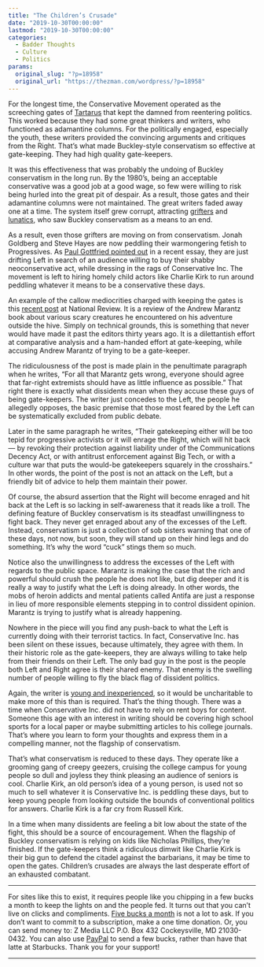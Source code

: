 ```yaml
---
title: "The Children’s Crusade"
date: "2019-10-30T00:00:00"
lastmod: "2019-10-30T00:00:00"
categories:
  - Badder Thoughts
  - Culture
  - Politics
params:
  original_slug: "?p=18958"
  original_url: "https://thezman.com/wordpress/?p=18958"
---
```


For the longest time, the Conservative Movement operated as the
screeching gates of <a href="https://en.wikipedia.org/wiki/Tartarus"
rel="noopener noreferrer" target="_blank">Tartarus</a> that kept the
damned from reentering politics. This worked because they had some great
thinkers and writers, who functioned as adamantine columns. For the
politically engaged, especially the youth, these writers provided the
convincing arguments and critiques from the Right. That’s what made
Buckley-style conservatism so effective at gate-keeping. They had high
quality gate-keepers.

It was this effectiveness that was probably the undoing of Buckley
conservatism in the long run. By the 1980’s, being an acceptable
conservative was a good job at a good wage, so few were willing to risk
being hurled into the great pit of despair. As a result, those gates and
their adamantine columns were not maintained. The great writers faded
away one at a time. The system itself grew corrupt, attracting
<a href="https://images.app.goo.gl/EGfh8x1LX3Guc9mv5"
rel="noopener noreferrer" target="_blank">grifters</a> and
<a href="https://images.app.goo.gl/rhKzaaExCYw9xNZ68"
rel="noopener noreferrer" target="_blank">lunatics</a>, who saw Buckley
conservatism as a means to an end.

As a result, even those grifters are moving on from conservatism. Jonah
Goldberg and Steve Hayes are now peddling their warmongering fetish to
Progressives. As <a
href="https://www.theamericanconservative.com/articles/the-dispatch-is-warmed-over-neoconservative-news/"
rel="noopener noreferrer" target="_blank">Paul Gottfried pointed out</a>
in a recent essay, they are just drifting Left in search of an audience
willing to buy their shabby neoconservative act, while dressing in the
rags of Conservative Inc. The movement is left to hiring homely child
actors like Charlie Kirk to run around peddling whatever it means to be
a conservative these days.

An example of the callow mediocrities charged with keeping the gates is
this <a
href="https://www.nationalreview.com/2019/10/online-censorship-and-the-alt-right/"
rel="noopener noreferrer" target="_blank">recent post</a> at National
Review. It is a review of the Andrew Marantz book about various scary
creatures he encountered on his adventure outside the hive. Simply on
technical grounds, this is something that never would have made it past
the editors thirty years ago. It is a dilettantish effort at comparative
analysis and a ham-handed effort at gate-keeping, while accusing Andrew
Marantz of trying to be a gate-keeper.

The ridiculousness of the post is made plain in the penultimate
paragraph when he writes, “For all that Marantz gets wrong, everyone
should agree that far-right extremists should have as little influence
as possible.” That right there is exactly what dissidents mean when they
accuse these guys of being gate-keepers. The writer just concedes to the
Left, the people he allegedly opposes, the basic premise that those most
feared by the Left can be systematically excluded from public debate.

Later in the same paragraph he writes, “Their gatekeeping either will be
too tepid for progressive activists or it will enrage the Right, which
will hit back — by revoking their protection against liability under of
the Communications Decency Act, or with antitrust enforcement against
Big Tech, or with a culture war that puts the would-be gatekeepers
squarely in the crosshairs.” In other words, the point of the post is
not an attack on the Left, but a friendly bit of advice to help them
maintain their power.

Of course, the absurd assertion that the Right will become enraged and
hit back at the Left is so lacking in self-awareness that it reads like
a troll. The defining feature of Buckley conservatism is its steadfast
unwillingness to fight back. They never get enraged about any of the
excesses of the Left. Instead, conservatism is just a collection of sob
sisters warning that one of these days, not now, but soon, they will
stand up on their hind legs and do something. It’s why the word “cuck”
stings them so much.

Notice also the unwillingness to address the excesses of the Left with
regards to the public space. Marantz is making the case that the rich
and powerful should crush the people he does not like, but dig deeper
and it is really a way to justify what the Left is doing already. In
other words, the mobs of heroin addicts and mental patients called
Antifa are just a response in lieu of more responsible elements stepping
in to control dissident opinion. Marantz is trying to justify what is
already happening.

Nowhere in the piece will you find any push-back to what the Left is
currently doing with their terrorist tactics. In fact, Conservative Inc.
has been silent on these issues, because ultimately, they agree with
them. In their historic role as the gate-keepers, they are always
willing to take help from their friends on their Left. The only bad guy
in the post is the people both Left and Right agree is their shared
enemy. That enemy is the swelling number of people willing to fly the
black flag of dissident politics.

Again, the writer is <a href="https://twitter.com/nicholas_c_p?lang=en"
rel="noopener noreferrer" target="_blank">young and inexperienced</a>,
so it would be uncharitable to make more of this than is required.
That’s the thing though. There was a time when Conservative Inc. did not
have to rely on rent boys for content. Someone this age with an interest
in writing should be covering high school sports for a local paper or
maybe submitting articles to his college journals. That’s where you
learn to form your thoughts and express them in a compelling manner, not
the flagship of conservatism.

That’s what conservatism is reduced to these days. They operate like a
grooming gang of creepy geezers, cruising the college campus for young
people so dull and joyless they think pleasing an audience of seniors is
cool. Charlie Kirk, an old person’s idea of a young person, is used not
so much to sell whatever it is Conservative Inc. is peddling these days,
but to keep young people from looking outside the bounds of conventional
politics for answers. Charlie Kirk is a far cry from Russell Kirk.

In a time when many dissidents are feeling a bit low about the state of
the fight, this should be a source of encouragement. When the flagship
of Buckley conservatism is relying on kids like Nicholas Phillips,
they’re finished. If the gate-keepers think a ridiculous dimwit like
Charlie Kirk is their big gun to defend the citadel against the
barbarians, it may be time to open the gates. Children’s crusades are
always the last desperate effort of an exhausted combatant.

------------------------------------------------------------------------

For sites like this to exist, it requires people like you chipping in a
few bucks a month to keep the lights on and the people fed. It turns out
that you can’t live on clicks and compliments.
<a href="https://www.subscribestar.com/the-z-blog"
rel="noopener noreferrer" target="_blank">Five bucks a month</a> is not
a lot to ask. If you don’t want to commit to a subscription, make a one
time donation. Or, you can send money to: Z Media LLC P.O. Box 432
Cockeysville, MD 21030-0432. You can also use <a
href="https://www.paypal.com/cgi-bin/webscr?cmd=_s-xclick&amp;hosted_button_id=UDAS2Q8JYA6CN&amp;source=url"
rel="noopener noreferrer" target="_blank">PayPal</a> to send a few
bucks, rather than have that latte at Starbucks. Thank you for your
support!

------------------------------------------------------------------------
